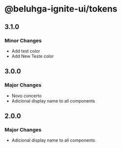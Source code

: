 # @beluhga-ignite-ui/tokens

## 3.1.0

### Minor Changes

- Add test color
- Add New Teste color

## 3.0.0

### Major Changes

- Novo concerto
- Adicional display name to all components

## 2.0.0

### Major Changes

- Adicional display name to all components
